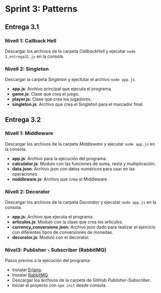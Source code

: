 # Sprint 3: Patterns

## Entrega 3.1  

### Nivell 1: Callback Hell  
Descargar los archivos de la carpeta *CallbackHell* y ejecutar ``node 1_entrega31.js`` en la consola.  

### Nivell 2: Singleton  
Descargar la carpeta *Singleton* y ejectutar el archivo ``node app.js``.   
+ **app.js**: Archivo principal que ejecuta el programa.
+ **game.js**: Clase que crea el juego. 
+ **player.js**: Clase que crea los jugadores.  
+ **singleton.js**: Archivo que crea el Singleton para el marcador final.    

## Entrega 3.2  

### Nivell 1: Middleware  
Descargar los archivos de la carpeta *Middleware* y ejecutar ``node app.js`` en la consola.
+ **app.js**: Archivo para la ejecución del programa.  
+ **calculator.js**: Modulo con las funciones de suma, resta y multiplicación.  
+ **data.json**: Archivo json con datos numéricos para usar en las operaciones.  
+ **middleware.js**: Archivo que crea el Middleware.  

### Nivell 2: Decorator  
Descargar los archivos de la carpeta *Decorator* y ejecutar ``node app.js`` en la consola.
+ **app.js**: Archivo que ejecuta el programa.
+ **articulos.js**: Modulo con la clase que crea los artículos.  
+ **currency_conversions.json**: Archivo json dado para realizar el ejercicio con diferentes tipos de conversiones de monedas. 
+ **decorator.js**: Modulo con el decorator. 

### Nivel3: Publisher - Subscriber (RabbitMQ)  
Pasos previos a la ejecución del programa:  
+ Instalar [Erlang](https://github.com/erlang/otp/releases/download/OTP-25.0/otp_win64_25.0.exe).
+ Instalar [RabbitMQ](https://github.com/rabbitmq/rabbitmq-server/releases/download/v3.10.2/rabbitmq-server-3.10.2.exe).  
+ Descargar los archivos de la carpeta de GitHub *Publisher-Subscriber*.
+ Iniciar el proyecto con `npm init` desde consola.